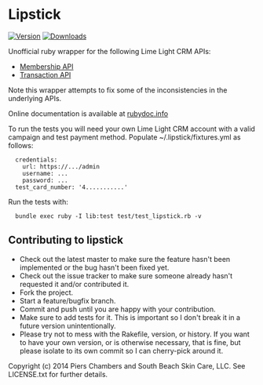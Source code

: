 # Lipstick

[![Version](https://badge.fury.io/rb/lipstick.svg)](http://badge.fury.io/rb/lipstick)
[![Downloads](https://img.shields.io/gem/dtv/lipstick.svg?style=flat-square)](https://rubygems.org/gems/lipstick)

Unofficial ruby wrapper for the following Lime Light CRM APIs:

* [Membership API](http://help.limelightcrm.com/entries/317874-Membership-API-Documentation)
* [Transaction API](http://help.limelightcrm.com/entries/22934241-Transaction-API-Documentation)

Note this wrapper attempts to fix some of the inconsistencies in the underlying APIs.

Online documentation is available at [rubydoc.info](http://www.rubydoc.info/github/varyonic/lipstick/master/frames)

To run the tests you will need your own Lime Light CRM account with a valid campaign and test payment method.  Populate ~/.lipstick/fixtures.yml as follows:

```
  credentials:
    url: https://.../admin
    username: ...
    password: ...
  test_card_number: '4...........'
```
Run the tests with:

```
  bundle exec ruby -I lib:test test/test_lipstick.rb -v
```

## Contributing to lipstick
 
* Check out the latest master to make sure the feature hasn't been implemented or the bug hasn't been fixed yet.
* Check out the issue tracker to make sure someone already hasn't requested it and/or contributed it.
* Fork the project.
* Start a feature/bugfix branch.
* Commit and push until you are happy with your contribution.
* Make sure to add tests for it. This is important so I don't break it in a future version unintentionally.
* Please try not to mess with the Rakefile, version, or history. If you want to have your own version, or is otherwise necessary, that is fine, but please isolate to its own commit so I can cherry-pick around it.

Copyright (c) 2014 Piers Chambers and South Beach Skin Care, LLC. See LICENSE.txt for
further details.

